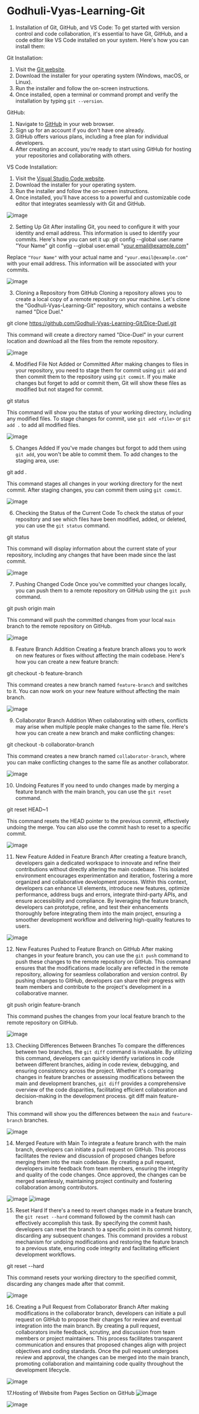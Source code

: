 # Godhuli-Vyas-Learning-Git

1. Installation of Git, GitHub, and VS Code:
To get started with version control and code collaboration, it's essential to have Git, GitHub, and a code editor like VS Code installed on your system. Here's how you can install them:

Git Installation:
1. Visit the [Git website](https://git-scm.com/).
2. Download the installer for your operating system (Windows, macOS, or Linux).
3. Run the installer and follow the on-screen instructions.
4. Once installed, open a terminal or command prompt and verify the installation by typing `git --version`.

GitHub:
1. Navigate to [GitHub](https://github.com/) in your web browser.
2. Sign up for an account if you don't have one already.
3. GitHub offers various plans, including a free plan for individual developers.
4. After creating an account, you're ready to start using GitHub for hosting your repositories and collaborating with others.

VS Code Installation:
1. Visit the [Visual Studio Code website](https://code.visualstudio.com/).
2. Download the installer for your operating system.
3. Run the installer and follow the on-screen instructions.
4. Once installed, you'll have access to a powerful and customizable code editor that integrates seamlessly with Git and GitHub.
 

![image](https://github.com/GodhuliVyas/Godhuli-Vyas-Learning-Git/assets/126496013/50e50c57-564f-4410-9f0b-ce27d1c80557)



2. Setting Up Git
After installing Git, you need to configure it with your identity and email address. This information is used to identify your commits. Here's how you can set it up:
git config --global user.name "Your Name"
git config --global user.email "your.email@example.com"

Replace `"Your Name"` with your actual name and `"your.email@example.com"` with your email address. This information will be associated with your commits.

![image](https://github.com/GodhuliVyas/Godhuli-Vyas-Learning-Git/assets/126496013/d29a2aaf-46a1-4492-bee2-adf4a0544b80)




3. Cloning a Repository from GitHub
Cloning a repository allows you to create a local copy of a remote repository on your machine. Let's clone the "Godhuli-Vyas-Learning-Git" repository, which contains a website named "Dice Duel."

git clone https://github.com/Godhuli-Vyas-Learning-Git/Dice-Duel.git


This command will create a directory named "Dice-Duel" in your current location and download all the files from the remote repository.
 
![image](https://github.com/GodhuliVyas/Godhuli-Vyas-Learning-Git/assets/126496013/9851709c-b22f-4c6a-9d5b-bc0251903de1)



4. Modified File Not Added or Committed
After making changes to files in your repository, you need to stage them for commit using `git add` and then commit them to the repository using `git commit`. If you make changes but forget to add or commit them, Git will show these files as modified but not staged for commit.

git status

This command will show you the status of your working directory, including any modified files. To stage changes for commit, use `git add <file>` or `git add .` to add all modified files.
 

![image](https://github.com/GodhuliVyas/Godhuli-Vyas-Learning-Git/assets/126496013/834dab95-f1df-48f6-bb69-017f577215d8)




5. Changes Added
If you've made changes but forgot to add them using `git add`, you won't be able to commit them. To add changes to the staging area, use:


git add .


This command stages all changes in your working directory for the next commit. After staging changes, you can commit them using `git commit`.
 

![image](https://github.com/GodhuliVyas/Godhuli-Vyas-Learning-Git/assets/126496013/039826c2-59b9-4087-86c0-4a249c724be1)




6. Checking the Status of the Current Code
To check the status of your repository and see which files have been modified, added, or deleted, you can use the `git status` command.

git status

This command will display information about the current state of your repository, including any changes that have been made since the last commit.
 

![image](https://github.com/GodhuliVyas/Godhuli-Vyas-Learning-Git/assets/126496013/62d6ec7f-62a0-4804-975f-4f7314e82a5e)



7. Pushing Changed Code
Once you've committed your changes locally, you can push them to a remote repository on GitHub using the `git push` command.


git push origin main


This command will push the committed changes from your local `main` branch to the remote repository on GitHub.
 

![image](https://github.com/GodhuliVyas/Godhuli-Vyas-Learning-Git/assets/126496013/7dc393a2-d5fb-4698-9dec-381e24a2fb97)




8. Feature Branch Addition
Creating a feature branch allows you to work on new features or fixes without affecting the main codebase. Here's how you can create a new feature branch:


git checkout -b feature-branch


This command creates a new branch named `feature-branch` and switches to it. You can now work on your new feature without affecting the main branch.
 

![image](https://github.com/GodhuliVyas/Godhuli-Vyas-Learning-Git/assets/126496013/627c52ef-5b79-46c9-8703-5a207f24eddf)



9. Collaborator Branch Addition
When collaborating with others, conflicts may arise when multiple people make changes to the same file. Here's how you can create a new branch and make conflicting changes:


git checkout -b collaborator-branch


This command creates a new branch named `collaborator-branch`, where you can make conflicting changes to the same file as another collaborator.
 

![image](https://github.com/GodhuliVyas/Godhuli-Vyas-Learning-Git/assets/126496013/3e5a36a1-792a-441b-bacb-32eef96ab7d6)





10. Undoing Features
If you need to undo changes made by merging a feature branch with the main branch, you can use the `git reset` command.


git reset HEAD~1


This command resets the HEAD pointer to the previous commit, effectively undoing the merge. You can also use the commit hash to reset to a specific commit.
 

![image](https://github.com/GodhuliVyas/Godhuli-Vyas-Learning-Git/assets/126496013/ca746870-770c-41ab-a8dd-c91e559468b8)




11. New Feature Added in Feature Branch
After creating a feature branch, developers gain a dedicated workspace to innovate and refine their contributions without directly altering the main codebase. This isolated environment encourages experimentation and iteration, fostering a more organized and collaborative development process. Within this context, developers can enhance UI elements, introduce new features, optimize performance, address bugs and errors, integrate third-party APIs, and ensure accessibility and compliance. By leveraging the feature branch, developers can prototype, refine, and test their enhancements thoroughly before integrating them into the main project, ensuring a smoother development workflow and delivering high-quality features to users.
 

![image](https://github.com/GodhuliVyas/Godhuli-Vyas-Learning-Git/assets/126496013/69224ffe-7b72-47e1-94ef-430a5ef43857)





12. New Features Pushed to Feature Branch on GitHub
After making changes in your feature branch, you can use the `git push` command to push these changes to the remote repository on GitHub. This command ensures that the modifications made locally are reflected in the remote repository, allowing for seamless collaboration and version control. By pushing changes to GitHub, developers can share their progress with team members and contribute to the project's development in a collaborative manner.

git push origin feature-branch


This command pushes the changes from your local feature branch to the remote repository on GitHub.
 
![image](https://github.com/GodhuliVyas/Godhuli-Vyas-Learning-Git/assets/126496013/448ab65f-479d-4b80-9e1a-9f39b4110480)



13. Checking Differences Between Branches
To compare the differences between two branches, the `git diff` command is invaluable. By utilizing this command, developers can quickly identify variations in code between different branches, aiding in code review, debugging, and ensuring consistency across the project. Whether it's comparing changes in feature branches or assessing modifications between the main and development branches, `git diff` provides a comprehensive overview of the code disparities, facilitating efficient collaboration and decision-making in the development process.
git diff main feature-branch

This command will show you the differences between the `main` and `feature-branch` branches.
 

![image](https://github.com/GodhuliVyas/Godhuli-Vyas-Learning-Git/assets/126496013/d5bb8d5b-dab5-466a-ad6c-e575a1691543)





14. Merged Feature with Main
To integrate a feature branch with the main branch, developers can initiate a pull request on GitHub. This process facilitates the review and discussion of proposed changes before merging them into the main codebase. By creating a pull request, developers invite feedback from team members, ensuring the integrity and quality of the code changes. Once approved, the changes can be merged seamlessly, maintaining project continuity and fostering collaboration among contributors.
 
 ![image](https://github.com/GodhuliVyas/Godhuli-Vyas-Learning-Git/assets/126496013/a69a9191-0ad7-4268-85c0-6cc62ac221b7)
![image](https://github.com/GodhuliVyas/Godhuli-Vyas-Learning-Git/assets/126496013/0a2b091b-002c-4cbd-b800-c685092d787a)



15. Reset Hard
If there's a need to revert changes made in a feature branch, the `git reset --hard` command followed by the commit hash can effectively accomplish this task. By specifying the commit hash, developers can reset the branch to a specific point in its commit history, discarding any subsequent changes. This command provides a robust mechanism for undoing modifications and restoring the feature branch to a previous state, ensuring code integrity and facilitating efficient development workflows.

git reset --hard <commit-hash>

This command resets your working directory to the specified commit, discarding any changes made after that commit.
 

![image](https://github.com/GodhuliVyas/Godhuli-Vyas-Learning-Git/assets/126496013/2ee69503-47a4-4b9d-9dc9-c083a8b06b39)



16. Creating a Pull Request from Collaborator Branch
After making modifications in the collaborator branch, developers can initiate a pull request on GitHub to propose their changes for review and eventual integration into the main branch. By creating a pull request, collaborators invite feedback, scrutiny, and discussion from team members or project maintainers. This process facilitates transparent communication and ensures that proposed changes align with project objectives and coding standards. Once the pull request undergoes review and approval, the changes can be merged into the main branch, promoting collaboration and maintaining code quality throughout the development lifecycle.
 
![image](https://github.com/GodhuliVyas/Godhuli-Vyas-Learning-Git/assets/126496013/ffc2bc42-8f51-4b29-8e17-e61831254708)

17.Hosting of Website from Pages Section on GitHub
![image](https://github.com/GodhuliVyas/Godhuli-Vyas-Learning-Git/assets/126496013/dd40cf18-267d-47a8-aaf6-8a705b82ee73)

![image](https://github.com/GodhuliVyas/Godhuli-Vyas-Learning-Git/assets/126496013/88b2f995-ab9b-439f-88aa-3a3c4fd624f5)


